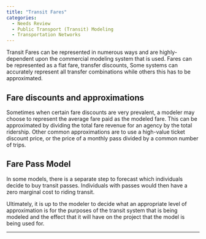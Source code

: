 ```yaml
---
title: "Transit Fares"
categories:
  - Needs Review
  - Public Transport (Transit) Modeling
  - Transportation Networks
---
```


Transit Fares can be represented in numerous ways and are highly-dependent upon the commercial modeling system that is used. Fares can be represented as a flat fare, transfer discounts, Some systems can accurately represent all transfer combinations while others this has to be approximated.

Fare discounts and approximations
---------------------------------

Sometimes when certain fare discounts are very prevalent, a modeler may choose to represent the average fare paid as the modeled fare. This can be approximated by dividing the total fare revenue for an agency by the total ridership. Other common approximations are to use a high-value ticket discount price, or the price of a monthly pass divided by a common number of trips.

Fare Pass Model
---------------

In some models, there is a separate step to forecast which individuals decide to buy transit passes. Individuals with passes would then have a zero marginal cost to riding transit.

Ultimately, it is up to the modeler to decide what an appropriate level of approximation is for the purposes of the transit system that is being modeled and the effect that it will have on the project that the model is being used for.

------------------------------------------------------------------------

